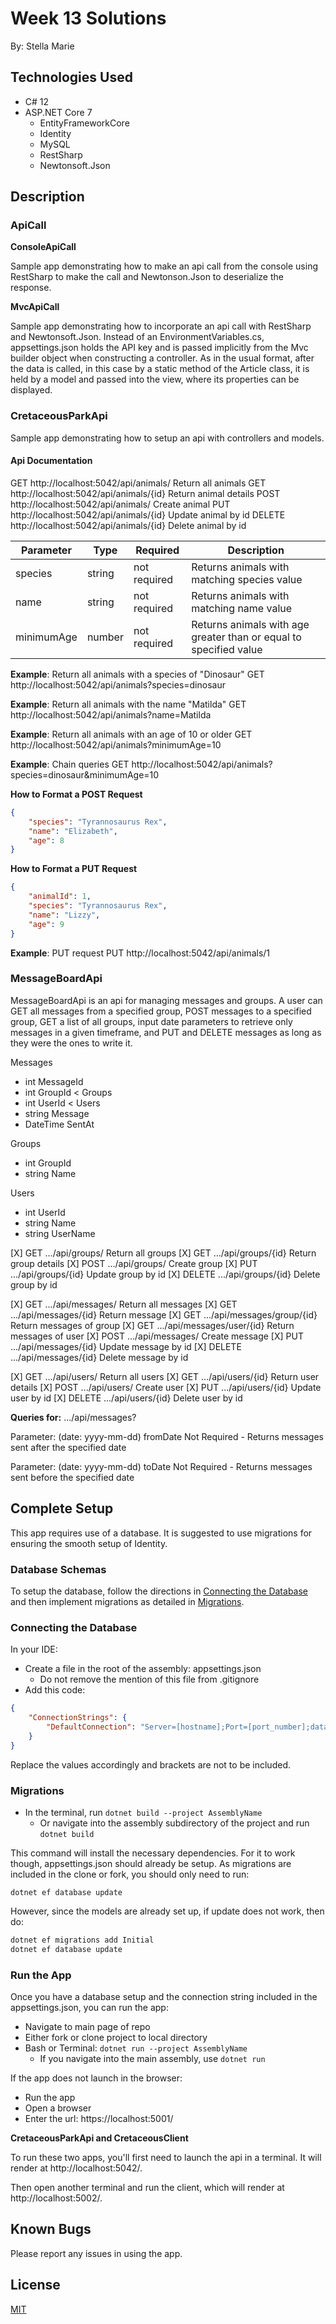 # Week 13 Solutions

By: Stella Marie

## Technologies Used

- C# 12
- ASP.NET Core 7
  - EntityFrameworkCore
  - Identity
  - MySQL
  - RestSharp
  - Newtonsoft.Json

## Description

### ApiCall

**ConsoleApiCall**

Sample app demonstrating how to make an api call from the console using RestSharp to make the call and Newtonson.Json to deserialize the response.

**MvcApiCall**

Sample app demonstrating how to incorporate an api call with RestSharp and Newtonsoft.Json. Instead of an EnvironmentVariables.cs, appsettings.json holds the API key and is passed implicitly from the Mvc builder object when constructing a controller. As in the usual format, after the data is called, in this case by a static method of the Article class, it is held by a model and passed into the view, where its properties can be displayed.

### CretaceousParkApi

Sample app demonstrating how to setup an api with controllers and models.

#### Api Documentation

GET     http://localhost:5042/api/animals/      Return all animals
GET     http://localhost:5042/api/animals/{id}  Return animal details
POST    http://localhost:5042/api/animals/      Create animal
PUT     http://localhost:5042/api/animals/{id}  Update animal by id
DELETE  http://localhost:5042/api/animals/{id}  Delete animal by id

| **Parameter**     | **Type**  | **Required**  | **Description**               |
| ----------------- | --------- | ------------- | ----------------------------- |
| species           | string    | not required  | Returns animals with matching species value |
| name              | string    | not required  | Returns animals with matching name value |
| minimumAge        | number    | not required  | Returns animals with age greater than or equal to specified value |

**Example**: Return all animals with a species of "Dinosaur"
GET http://localhost:5042/api/animals?species=dinosaur

**Example**: Return all animals with the name "Matilda"
GET http://localhost:5042/api/animals?name=Matilda

**Example**: Return all animals with an age of 10 or older
GET http://localhost:5042/api/animals?minimumAge=10

**Example**: Chain queries
GET http://localhost:5042/api/animals?species=dinosaur&minimumAge=10

**How to Format a POST Request**
```json
{
    "species": "Tyrannosaurus Rex",
    "name": "Elizabeth",
    "age": 8
}
```

**How to Format a PUT Request**
```json
{
    "animalId": 1,
    "species": "Tyrannosaurus Rex",
    "name": "Lizzy",
    "age": 9
}
```
**Example**: PUT request
PUT http://localhost:5042/api/animals/1

### MessageBoardApi

MessageBoardApi is an api for managing messages and groups. A user can GET all messages from a specified group, POST messages to a specified group, GET a list of all groups, input date parameters to retrieve only messages in a given timeframe, and PUT and DELETE messages as long as they were the ones to write it.

Messages
- int MessageId
- int GroupId < Groups
- int UserId < Users
- string Message
- DateTime SentAt

Groups
- int GroupId
- string Name

Users
- int UserId
- string Name
- string UserName

[X] GET     .../api/groups/                 Return all groups
[X] GET     .../api/groups/{id}             Return group details
[X] POST    .../api/groups/                 Create group
[X] PUT     .../api/groups/{id}             Update group by id
[X] DELETE  .../api/groups/{id}             Delete group by id

[X] GET     .../api/messages/               Return all messages
[X] GET     .../api/messages/{id}           Return message
[X] GET     .../api/messages/group/{id}     Return messages of group
[X] GET     .../api/messages/user/{id}      Return messages of user
[X] POST    .../api/messages/               Create message
[X] PUT     .../api/messages/{id}           Update message by id
[X] DELETE  .../api/messages/{id}           Delete message by id

[X] GET     .../api/users/                  Return all users
[X] GET     .../api/users/{id}              Return user details
[X] POST    .../api/users/                  Create user
[X] PUT     .../api/users/{id}              Update user by id
[X] DELETE  .../api/users/{id}              Delete user by id

**Queries for:** .../api/messages?

Parameter: (date: yyyy-mm-dd) fromDate
Not Required - Returns messages sent after the specified date

Parameter: (date: yyyy-mm-dd) toDate
Not Required - Returns messages sent before the specified date

## Complete Setup

This app requires use of a database. It is suggested to use migrations for ensuring the smooth setup of Identity.

### Database Schemas

To setup the database, follow the directions in [Connecting the Database](#connecting-the-database) and then implement migrations as detailed in [Migrations](#migrations).

### Connecting the Database

In your IDE:
- Create a file in the root of the assembly: appsettings.json
  - Do not remove the mention of this file from .gitignore
- Add this code:

```json
{
    "ConnectionStrings": {
        "DefaultConnection": "Server=[hostname];Port=[port_number];database=[database_name];uid=[username];pwd=[password]"
    }
}
```

Replace the values accordingly and brackets are not to be included.

### Migrations

- In the terminal, run ```dotnet build --project AssemblyName```
  - Or navigate into the assembly subdirectory of the project and run ```dotnet build```

This command will install the necessary dependencies. For it to work though, appsettings.json should already be setup. As migrations are included in the clone or fork, you should only need to run:

```dotnet ef database update```

However, since the models are already set up, if update does not work, then do:

```bash
dotnet ef migrations add Initial
dotnet ef database update
```

### Run the App

Once you have a database setup and the connection string included in the appsettings.json, you can run the app:

- Navigate to main page of repo
- Either fork or clone project to local directory
- Bash or Terminal: ```dotnet run --project AssemblyName```
  - If you navigate into the main assembly, use ```dotnet run```

If the app does not launch in the browser:
- Run the app
- Open a browser
- Enter the url: https://localhost:5001/

**CretaceousParkApi and CretaceousClient**

To run these two apps, you'll first need to launch the api in a terminal. It will render at http://localhost:5042/.

Then open another terminal and run the client, which will render at http://localhost:5002/.

## Known Bugs

Please report any issues in using the app.

## License

[MIT](https://choosealicense.com/licenses/mit/)